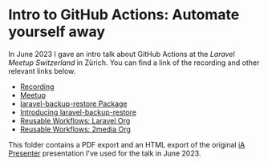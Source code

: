 # Intro to GitHub Actions: Automate yourself away

In June 2023 I gave an intro talk about GitHub Actions at the _Laravel Meetup Switzerland_ in Zürich.
You can find a link of the recording and other relevant links below.

- [Recording](https://www.youtube.com/watch?v=UrCfZMuHpTc)
- [Meetup](https://www.meetup.com/de-DE/laravel-switzerland-meetup/events/293143384/)
- [laravel-backup-restore Package](https://github.com/stefanzweifel/laravel-backup-restore)
- [Introducing laravel-backup-restore](https://stefanzweifel.dev/posts/2023/06/15/introducing-laravel-backup-restore)
- [Reusable Workflows: Laravel Org](https://github.com/laravel/.github/tree/main/.github/workflows)
- [Reusable Workflows: 2media Org](https://github.com/2media/reusable-actions-workflows)

This folder contains a PDF export and an HTML export of the original [iA Presenter](https://ia.net/presenter) presentation I've used for the talk in June 2023.
